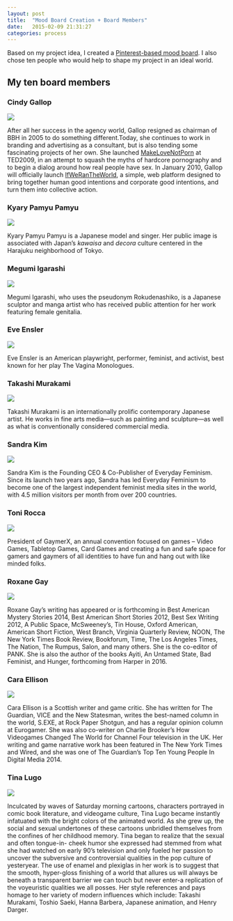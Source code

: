 ```yaml
---
layout: post
title:  "Mood Board Creation + Board Members"
date:   2015-02-09 21:31:27
categories: process
---
```

Based on my project idea, I created a [Pinterest-based mood board](https://www.pinterest.com/iarecatt/my-thesis-project/). I also chose ten people who would help to shape my project in an ideal world.

## My ten board members

### Cindy Gallop

![](/assets/img/process-board/1-gallop.jpg)

After all her success in the agency world, Gallop resigned as chairman of BBH in 2005 to do something different.Today, she continues to work in branding and advertising as a consultant, but is also tending some fascinating projects of her own. She launched [MakeLoveNotPorn](http://www.makelovenotporn.com/) at TED2009, in an attempt to squash the myths of hardcore pornography and to begin a dialog around how real people have sex.  In January 2010, Gallop will officially launch [IfWeRanTheWorld](http://www.ifwerantheworld.com/), a simple, web platform designed to bring together human good intentions and corporate good intentions, and turn them into collective action.

### Kyary Pamyu Pamyu

![](/assets/img/process-board/2-kyary.jpg)

Kyary Pamyu Pamyu is a Japanese model and singer. Her public image is associated with Japan’s *kawaisa* and *decora* culture centered in the Harajuku neighborhood of Tokyo.

### Megumi Igarashi

![](/assets/img/process-board/3-igarashi.jpg)

Megumi Igarashi, who uses the pseudonym Rokudenashiko, is a Japanese sculptor and manga artist who has received public attention for her work featuring female genitalia.

### Eve Ensler

![](/assets/img/process-board/4-ensler.jpg)

Eve Ensler is an American playwright, performer, feminist, and activist, best known for her play The Vagina Monologues.

### Takashi Murakami

![](/assets/img/process-board/5-murakami.jpg)

Takashi Murakami is an internationally prolific contemporary Japanese artist. He works in fine arts media—such as painting and sculpture—as well as what is conventionally considered commercial media.

### Sandra Kim

![](/assets/img/process-board/6-kim.png)

Sandra Kim is the Founding CEO & Co-Publisher of Everyday Feminism. Since its launch two years ago, Sandra has led Everyday Feminism to become one of the largest independent feminist media sites in the world, with 4.5 million visitors per month from over 200 countries.

### Toni Rocca

![](/assets/img/process-board/7-rocca.jpg)

President of GaymerX, an annual convention focused on games – Video Games, Tabletop Games, Card Games and creating a fun and safe space for gamers and gaymers of all identities to have fun and hang out with like minded folks.

### Roxane Gay

![](/assets/img/process-board/8-gay.jpg)

Roxane Gay’s writing has appeared or is forthcoming in Best American Mystery Stories 2014, Best American Short Stories 2012, Best Sex Writing 2012, A Public Space, McSweeney’s, Tin House, Oxford American, American Short Fiction, West Branch, Virginia Quarterly Review, NOON, The New York Times Book Review, Bookforum, Time, The Los Angeles Times, The Nation, The Rumpus, Salon, and many others. She is the co-editor of PANK. She is also the author of the books Ayiti, An Untamed State, Bad Feminist, and Hunger, forthcoming from Harper in 2016.

### Cara Ellison

![](/assets/img/process-board/9-ellison.jpg)

Cara Ellison is a Scottish writer and game critic. She has written for The Guardian, VICE and the New Statesman, writes the best-named column in the world, S.EXE, at Rock Paper Shotgun, and has a regular opinion column at Eurogamer. She was also co-writer on Charlie Brooker’s How Videogames Changed The World for Channel Four television in the UK. Her writing and game narrative work has been featured in The New York Times and Wired, and she was one of The Guardian’s Top Ten Young People In Digital Media 2014.

### Tina Lugo

![](/assets/img/process-board/10-lugo.jpg)

Inculcated by waves of Saturday morning cartoons, characters portrayed in comic book literature, and videogame culture, Tina Lugo became instantly infatuated with the bright colors of the animated world. As she grew up, the social and sexual undertones of these cartoons unbridled themselves from the confines of her childhood memory. Tina began to realize that the sexual and often tongue-in- cheek humor she expressed had stemmed from what she had watched on early 90’s television and only fueled her passion to uncover the subversive and controversial qualities in the pop culture of yesteryear. The use of enamel and plexiglas in her work is to suggest that the smooth, hyper-gloss finishing of a world that allures us will always be beneath a transparent barrier we can touch but never enter-a replication of the voyeuristic qualities we all posses. Her style references and pays homage to her variety of modern influences which include: Takashi Murakami, Toshio Saeki, Hanna Barbera, Japanese animation, and Henry Darger.
